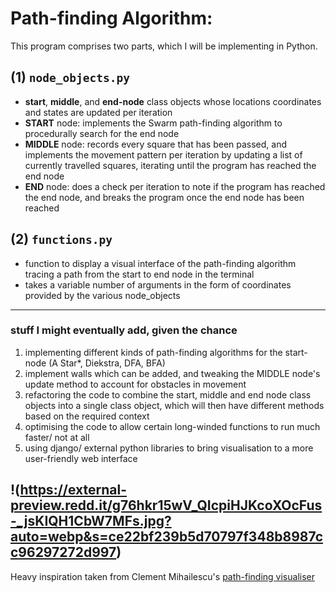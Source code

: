 # Path-finding Algorithm:

This program comprises two parts, which I will be implementing in Python.

## (1) `node_objects.py`
* **start**, **middle**, and **end-node** class objects whose locations coordinates and states are updated per iteration
* **START** node: implements the Swarm path-finding algorithm to procedurally search for the end node
* **MIDDLE** node: records every square that has been passed, and implements the movement pattern per iteration by updating a list of currently travelled squares, iterating until the program has reached the end node
* **END** node: does a check per iteration to note if the program has reached the end node, and breaks the program once the end node has been reached

## (2) `functions.py`
* function to display a visual interface of the path-finding algorithm tracing a path from the start to end node in the terminal
* takes a variable number of arguments in the form of coordinates provided by the various node_objects
----------
### stuff I might eventually add, given the chance

1. implementing different kinds of path-finding algorithms for the start-node (A Star*, Diekstra, DFA, BFA)
2. implement walls which can be added, and tweaking the MIDDLE node's update method to account for obstacles in movement
3. refactoring the code to combine the start, middle and end node class objects into a single class object, which will then have different methods based on the required context
4. optimising the code to allow certain long-winded functions to run much faster/ not at all
5. using django/ external python libraries to bring visualisation to a more user-friendly web interface 

!(https://external-preview.redd.it/g76hkr15wV_QIcpiHJKcoXOcFus-_jsKIQH1CbW7MFs.jpg?auto=webp&s=ce22bf239b5d70797f348b8987cc96297272d997)
----------

Heavy inspiration taken from Clement Mihailescu's [path-finding visualiser](https://clementmihailescu.github.io/Pathfinding-Visualizer/) 
